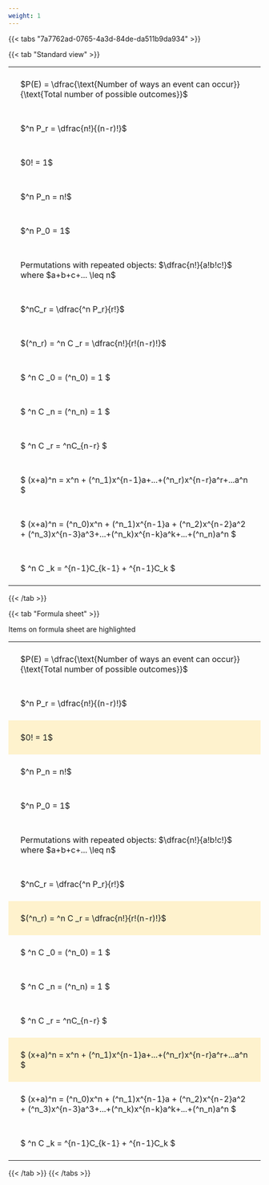 ```yaml
---
weight: 1
---
```


{{< tabs "7a7762ad-0765-4a3d-84de-da511b9da934" >}}

{{< tab "Standard view" >}}

<style type="text/css">
#T_3cc96 th.col_heading {
  text-align: left;
  font-size: 1em;
}
#T_3cc96 td {
  text-align: left;
  font-size: 1em;
  padding: 1.5em;
}
</style>
<table id="T_3cc96">
  <thead>
  </thead>
  <tbody>
    <tr>
      <td id="T_3cc96_row0_col0" class="data row0 col0" >$P(E) = \dfrac{\text{Number of ways an event can occur}}{\text{Total number of possible outcomes}}$</td>
    </tr>
    <tr>
      <td id="T_3cc96_row1_col0" class="data row1 col0" >$^n P_r = \dfrac{n!}{(n-r)!}$</td>
    </tr>
    <tr>
      <td id="T_3cc96_row2_col0" class="data row2 col0" >$0! = 1$</td>
    </tr>
    <tr>
      <td id="T_3cc96_row3_col0" class="data row3 col0" >$^n P_n = n!$</td>
    </tr>
    <tr>
      <td id="T_3cc96_row4_col0" class="data row4 col0" >$^n P_0 = 1$</td>
    </tr>
    <tr>
      <td id="T_3cc96_row5_col0" class="data row5 col0" >Permutations with repeated objects: $\dfrac{n!}{a!b!c!}$ where $a+b+c+... \leq n$</td>
    </tr>
    <tr>
      <td id="T_3cc96_row6_col0" class="data row6 col0" >$^nC_r = \dfrac{^n P_r}{r!}$</td>
    </tr>
    <tr>
      <td id="T_3cc96_row7_col0" class="data row7 col0" >$(^n_r) = ^n C _r = \dfrac{n!}{r!(n-r)!}$</td>
    </tr>
    <tr>
      <td id="T_3cc96_row8_col0" class="data row8 col0" >$ ^n C _0 = (^n_0) = 1 $</td>
    </tr>
    <tr>
      <td id="T_3cc96_row9_col0" class="data row9 col0" >$ ^n C _n = (^n_n) = 1 $</td>
    </tr>
    <tr>
      <td id="T_3cc96_row10_col0" class="data row10 col0" >$ ^n C _r = ^nC_{n-r} $</td>
    </tr>
    <tr>
      <td id="T_3cc96_row11_col0" class="data row11 col0" >$ (x+a)^n = x^n + (^n_1)x^{n-1}a+...+(^n_r)x^{n-r}a^r+...a^n    $</td>
    </tr>
    <tr>
      <td id="T_3cc96_row12_col0" class="data row12 col0" >$ (x+a)^n = (^n_0)x^n + (^n_1)x^{n-1}a + (^n_2)x^{n-2}a^2 + (^n_3)x^{n-3}a^3+...+(^n_k)x^{n-k}a^k+...+(^n_n)a^n $</td>
    </tr>
    <tr>
      <td id="T_3cc96_row13_col0" class="data row13 col0" >$ ^n C _k = ^{n-1}C_{k-1} + ^{n-1}C_k $</td>
    </tr>
  </tbody>
</table>
{{< /tab >}}

{{< tab "Formula sheet" >}}

Items on formula sheet are highlighted 
<br>
<style type="text/css">
#T_09bcf th.col_heading {
  text-align: left;
  font-size: 1em;
}
#T_09bcf td {
  text-align: left;
  font-size: 1em;
  padding: 1.5em;
}
#T_09bcf_row0_col0, #T_09bcf_row1_col0, #T_09bcf_row3_col0, #T_09bcf_row4_col0, #T_09bcf_row5_col0, #T_09bcf_row6_col0, #T_09bcf_row8_col0, #T_09bcf_row9_col0, #T_09bcf_row10_col0, #T_09bcf_row12_col0, #T_09bcf_row13_col0 {
  background-color: rgba(0,0,0,0);
}
#T_09bcf_row2_col0, #T_09bcf_row7_col0, #T_09bcf_row11_col0 {
  background-color: rgba(255,194,10, 0.2);
}
</style>
<table id="T_09bcf">
  <thead>
  </thead>
  <tbody>
    <tr>
      <td id="T_09bcf_row0_col0" class="data row0 col0" >$P(E) = \dfrac{\text{Number of ways an event can occur}}{\text{Total number of possible outcomes}}$</td>
    </tr>
    <tr>
      <td id="T_09bcf_row1_col0" class="data row1 col0" >$^n P_r = \dfrac{n!}{(n-r)!}$</td>
    </tr>
    <tr>
      <td id="T_09bcf_row2_col0" class="data row2 col0" >$0! = 1$</td>
    </tr>
    <tr>
      <td id="T_09bcf_row3_col0" class="data row3 col0" >$^n P_n = n!$</td>
    </tr>
    <tr>
      <td id="T_09bcf_row4_col0" class="data row4 col0" >$^n P_0 = 1$</td>
    </tr>
    <tr>
      <td id="T_09bcf_row5_col0" class="data row5 col0" >Permutations with repeated objects: $\dfrac{n!}{a!b!c!}$ where $a+b+c+... \leq n$</td>
    </tr>
    <tr>
      <td id="T_09bcf_row6_col0" class="data row6 col0" >$^nC_r = \dfrac{^n P_r}{r!}$</td>
    </tr>
    <tr>
      <td id="T_09bcf_row7_col0" class="data row7 col0" >$(^n_r) = ^n C _r = \dfrac{n!}{r!(n-r)!}$</td>
    </tr>
    <tr>
      <td id="T_09bcf_row8_col0" class="data row8 col0" >$ ^n C _0 = (^n_0) = 1 $</td>
    </tr>
    <tr>
      <td id="T_09bcf_row9_col0" class="data row9 col0" >$ ^n C _n = (^n_n) = 1 $</td>
    </tr>
    <tr>
      <td id="T_09bcf_row10_col0" class="data row10 col0" >$ ^n C _r = ^nC_{n-r} $</td>
    </tr>
    <tr>
      <td id="T_09bcf_row11_col0" class="data row11 col0" >$ (x+a)^n = x^n + (^n_1)x^{n-1}a+...+(^n_r)x^{n-r}a^r+...a^n    $</td>
    </tr>
    <tr>
      <td id="T_09bcf_row12_col0" class="data row12 col0" >$ (x+a)^n = (^n_0)x^n + (^n_1)x^{n-1}a + (^n_2)x^{n-2}a^2 + (^n_3)x^{n-3}a^3+...+(^n_k)x^{n-k}a^k+...+(^n_n)a^n $</td>
    </tr>
    <tr>
      <td id="T_09bcf_row13_col0" class="data row13 col0" >$ ^n C _k = ^{n-1}C_{k-1} + ^{n-1}C_k $</td>
    </tr>
  </tbody>
</table>
{{< /tab >}}
{{< /tabs >}}